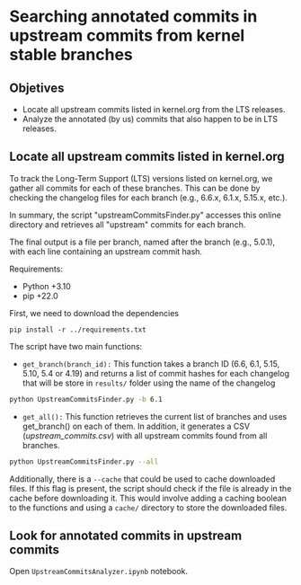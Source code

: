 # Searching annotated commits in upstream commits from kernel stable branches

## Objetives

- Locate all upstream commits listed in kernel.org from the LTS releases.
- Analyze the annotated (by us) commits that also happen to be in LTS releases.

## Locate all upstream commits listed in kernel.org

To track the Long-Term Support (LTS) versions listed on kernel.org, we gather all commits for each of these branches. This can be done by checking the changelog files for each branch (e.g., 6.6.x, 6.1.x, 5.15.x, etc.). 

In summary, the script "upstreamCommitsFinder.py" accesses this online directory and retrieves all "upstream" commits for each branch.

The final output is a file per branch, named after the branch (e.g., 5.0.1), with each line containing an upstream commit hash.

Requirements:
- Python +3.10
- pip +22.0

First, we need to download the dependencies

```
pip install -r ../requirements.txt
```

The script have two main functions:

- ```get_branch(branch_id):``` This function takes a branch ID (6.6, 6.1, 5.15, 5.10, 5.4 or 4.19) and returns a list of commit hashes for each changelog that will be store in `results/` folder using the name of the changelog
```bash
python UpstreamCommitsFinder.py -b 6.1
```
- ```get_all():``` This function retrieves the current list of branches and uses get_branch() on each of them. In addition, it generates a CSV (_upstream_commits.csv_) with all upstream commits found from all branches. 
```bash
python UpstreamCommitsFinder.py --all
```


Additionally, there is a ```--cache``` that could be used to cache downloaded files. If this flag is present, the script should check if the file is already in the cache before downloading it. This would involve adding a caching boolean to the functions and using a `cache/` directory to store the downloaded files.

## Look for annotated commits in upstream commits

Open `UpstreamCommitsAnalyzer.ipynb` notebook.